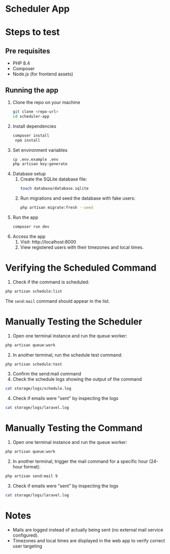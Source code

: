 # Scheduler App

# Steps to test

## Pre requisites
- PHP 8.4
- Composer
- Node.js (for frontend assets)

## Running the app
1. Clone the repo on your machine
   ```bash
   git clone <repo-url>
   cd scheduler-app
   ```
2. Install dependencies
   ```bash
   composer install
    npm install
   ```
3. Set environment variables
    ```bash
    cp .env.example .env
    php artisan key:generate
    ```
4. Database setup
    1. Create the SQLite database file:
       ```bash
       touch database/database.sqlite
       ```
    4. Run migrations and seed the database with fake users:
       ```bash
       php artisan migrate:fresh --seed
       ```
5. Run the app
   ```bash
   composer run dev
   ```
6. Access the app
    1. Visit: http://localhost:8000
    2. View registered users with their timezones and local times.

# Verifying the Scheduled Command

1. Check if the command is scheduled:
```bash
php artisan schedule:list
```
The `send:mail` command should appear in the list.


# Manually Testing the Scheduler

1. Open one terminal instance and run the queue worker:
```bash
php artisan queue:work
```   
2. In another terminal, run the schedule test command:
```bash
php artisan schedule:test
```
3. Confirm the send:mail command
4. Check the schedule logs showing the output of the command
```bash
cat storage/logs/schedule.log
```
4. Check if emails were "sent" by inspecting the logs
```bash
cat storage/logs/laravel.log
```


# Manually Testing the Command

1. Open one terminal instance and run the queue worker:
```bash
php artisan queue:work
```   
2. In another terminal, trigger the mail command for a specific hour (24-hour format):
```bash
php artisan send:mail 9
```
3. Check if emails were "sent" by inspecting the logs
```bash
cat storage/logs/laravel.log
```

# Notes
- Mails are logged instead of actually being sent (no external mail service configured).
- Timezones and local times are displayed in the web app to verify correct user targeting
